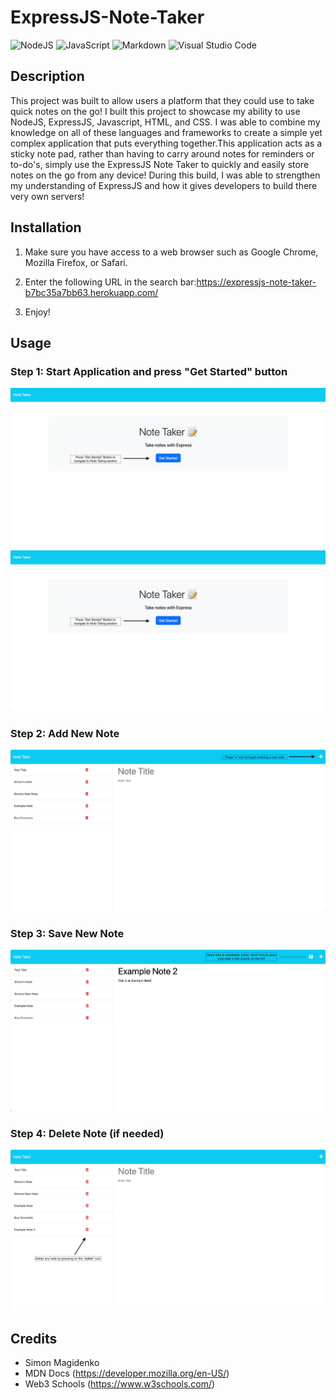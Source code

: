 # ExpressJS-Note-Taker

![NodeJS](https://img.shields.io/badge/node.js-6DA55F?style=for-the-badge&logo=node.js&logoColor=white) ![JavaScript](https://img.shields.io/badge/javascript-%23323330.svg?style=for-the-badge&logo=javascript&logoColor=%23F7DF1E) ![Markdown](https://img.shields.io/badge/markdown-%23000000.svg?style=for-the-badge&logo=markdown&logoColor=white) ![Visual Studio Code](https://img.shields.io/badge/Visual%20Studio%20Code-0078d7.svg?style=for-the-badge&logo=visual-studio-code&logoColor=white)

## Description

This project was built to allow users a platform that they could use to take quick notes on the go! I built this project to showcase my ability to use NodeJS, ExpressJS, Javascript, HTML, and CSS. I was able to combine my knowledge on all of these languages and frameworks to create a simple yet complex application that puts everything together.This application acts as a sticky note pad, rather than having to carry around notes for reminders or to-do's, simply use the ExpressJS Note Taker to quickly and easily store notes on the go from any device! During this build, I was able to strengthen my understanding of ExpressJS and how it gives developers to build there very own servers!

## Installation

1. Make sure you have access to a web browser such as Google Chrome, Mozilla Firefox, or Safari.

2. Enter the following URL in the search bar:https://expressjs-note-taker-b7bc35a7bb63.herokuapp.com/

3. Enjoy!

## Usage

### Step 1: Start Application and press "Get Started" button

![Step 1 Picture](<public/images/Start%20(Step%201).png>)
![alt text](<public/Images/Start%20(Step%201).png>)

### Step 2: Add New Note

![Step 2 Picture](<public/images/Add New Note (Step 2).png>)

### Step 3: Save New Note

![Step 3 Picture](<public/images/Save New Note (Step 3).png>)

### Step 4: Delete Note (if needed)

![Step 4 Picture](<public/images/Delete (Step 4).png>)

## Credits

- Simon Magidenko
- MDN Docs (https://developer.mozilla.org/en-US/)
- Web3 Schools (https://www.w3schools.com/)
